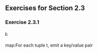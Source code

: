 ## Exercises for Section 2.3
### Exercise 2.3.1 
#### i:
map:For each tuple t, emit a key/value pair

 
